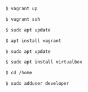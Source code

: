 <!---
create the devbok
-->
```sh
$ vagrant up
```

<!---
ssh into the devbox
-->
```sh
$ vagrant ssh
```

<!---
update apt
-->
```sh
$ sudo apt update
```

<!---
install vagrant
-->
```sh
$ apt install vagrant
```
```sh
$ sudo apt update
```
```sh
$ sudo apt install virtualbox
```
<!---
go to /home
-->
```sh
$ cd /home
```

<!---
create a user called developer
-->
```sh
$ sudo adduser developer
```
